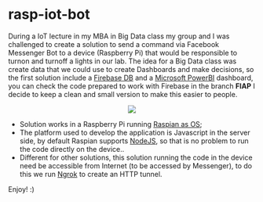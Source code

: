 # rasp-iot-bot
During a IoT lecture in my MBA in Big Data class my group and I was challenged to create a solution to send a command via Facebook Messenger Bot to a device (Raspberry Pi) that would be responsible to turnon and turnoff a lights in our lab. The idea for a Big Data class was create data that we could use to create Dashboards and make decisions, so the first solution include a [Firebase DB](https://firebase.google.com/docs/database/) and a [Microsoft PowerBI](https://msit.powerbi.com) dashboard, you can check the code prepared to work with Firebase in the branch **FIAP** I decide to keep a clean and small version to make this easier to people.

<p align="center"><img src="https://dl.dropboxusercontent.com/s/yltx62pbv5tktu7/Screen%20Shot%202017-02-24%20at%2016.39.29.png"Projects"></p>

- Solution works in a Raspberry Pi running [Raspian as OS](https://www.raspbian.org/);
- The platform used to develop the application is Javascript in the server side, by default Raspian supports [NodeJS](https://nodejs.org/), so that is no problem to run the code directly on the device..
- Different for other solutions, this solution running the code in the device need be accessible from Internet (to be accessed by Messenger), to do this we run [Ngrok](https://ngrok.com/) to create an HTTP tunnel.



Enjoy! :)
